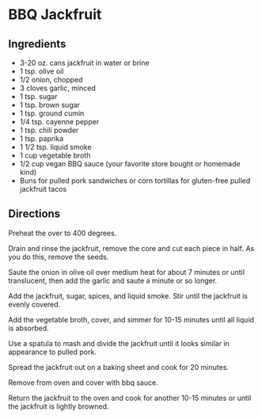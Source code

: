 # BBQ Jackfruit

## Ingredients
* 3-20 oz. cans jackfruit in water or brine
* 1 tsp. olive oil
* 1/2 onion, chopped
* 3 cloves garlic, minced
* 1 tsp. sugar
* 1 tsp. brown sugar
* 1 tsp. ground cumin
* 1/4 tsp. cayenne pepper
* 1 tsp. chili powder
* 1 tsp. paprika
* 1 1/2 tsp. liquid smoke
* 1 cup vegetable broth
* 1/2 cup vegan BBQ sauce (your favorite store bought or homemade kind)
* Buns for pulled pork sandwiches or corn tortillas for gluten-free pulled jackfruit tacos

## Directions
Preheat the over to 400 degrees.

Drain and rinse the jackfruit, remove the core and cut each piece in half. As you do this, remove the seeds. 

Saute the onion in olive oil over medium heat for about 7 minutes or until translucent, then add the garlic and saute a minute or so longer.

Add the jackfruit, sugar, spices, and liquid smoke. Stir until the jackfruit is evenly covered.

Add the vegetable broth, cover, and simmer for 10-15 minutes until all liquid is absorbed.

Use a spatula to mash and divide the jackfruit until it looks similar in appearance to pulled pork.

Spread the jackfruit out on a baking sheet and cook for 20 minutes. 

Remove from oven and cover with bbq sauce.

Return the jackfruit to the oven and cook for another 10-15 minutes or until the jackfruit is lightly browned.

